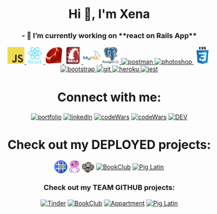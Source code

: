 <h1 align="center">Hi 👋, I'm Xena</h1>

<h3 align="center">- 🔭 I’m currently working on **react on Rails App**</h3>


<!-- <h3 align="center">Languages and Tools:</h3>
<p align="center"> 
  <a href="https://www.linux.org/" target="_blank" rel="noreferrer"><img src="https://raw.githubusercontent.com/devicons/devicon/master/icons/linux/linux-original.svg" alt="linux" width="40" height="40"/> </a> 
  <a href="https://nodejs.org" target="_blank" rel="noreferrer"> <img src="https://raw.githubusercontent.com/devicons/devicon/master/icons/nodejs/nodejs-original-wordmark.svg" alt="nodejs" width="40" height="40"/> </a> 
</p>-->
<!--<h3 align="center">Can Create a FullStack app:</h3>-->
<p align="center"> 
  <a href="https://developer.mozilla.org/en-US/docs/Web/JavaScript" target="_blank" rel="noreferrer"> <img src="https://raw.githubusercontent.com/devicons/devicon/master/icons/javascript/javascript-original.svg" alt="javascript" width="40" height="40"/> </a> 
  <a href="https://reactjs.org/" target="_blank" rel="noreferrer"> <img src="https://raw.githubusercontent.com/devicons/devicon/master/icons/react/react-original-wordmark.svg" alt="react" width="40" height="40"/> </a> 
  <a href="https://www.ruby-lang.org/en/" target="_blank" rel="noreferrer"><img src="https://raw.githubusercontent.com/devicons/devicon/master/icons/ruby/ruby-original.svg" alt="ruby" width="40" height="40"/> </a> 
  <a href="https://rubyonrails.org" target="_blank" rel="noreferrer"> <img src="https://raw.githubusercontent.com/devicons/devicon/master/icons/rails/rails-original-wordmark.svg" alt="rails" width="40" height="40"/> </a> 
<!-- </p> -->
<!-- <h3 align="center">With db:</h3> -->
<!-- <p align="center"> -->
  <a href="https://www.mysql.com/" target="_blank" rel="noreferrer"><img src="https://raw.githubusercontent.com/devicons/devicon/master/icons/mysql/mysql-original-wordmark.svg" alt="mysql" width="40" height="40"/> </a> 
  <a href="https://www.postgresql.org" target="_blank" rel="noreferrer"> <img src="https://raw.githubusercontent.com/devicons/devicon/master/icons/postgresql/postgresql-original-wordmark.svg" alt="postgresql" width="40" height="40"/> </a> 
  <a href="https://postman.com" target="_blank" rel="noreferrer"><img src="https://www.vectorlogo.zone/logos/getpostman/getpostman-icon.svg" alt="postman" width="40" height="40"/> </a> 
<!-- </p> -->
<!-- <h3 align="center">Can make it look Pretty:</h3> -->
<!-- <p align="center"> -->
  <a href="https://www.photoshop.com/en" target="_blank" rel="noreferrer"><img src="https://www.adobe.com/content/dam/cc/icons/photoshop.svg" alt="photoshop" width="40" height="40"/> </a> 
  <a href="https://www.w3schools.com/css/" target="_blank" rel="noreferrer"> <img src="https://raw.githubusercontent.com/devicons/devicon/master/icons/css3/css3-original-wordmark.svg" alt="css3" width="40" height="40"/> </a> 
  <a href="https://getbootstrap.com" target="_blank" rel="noreferrer"><img src="https://getbootstrap.com/docs/5.3/assets/brand/bootstrap-logo-shadow.png" alt="bootstrap" width="40" height="40"/> </a> 
<!-- </p> -->
<!-- <h3 align="center">Can Deploy it, tested, out into the Wild:</h3> -->
<!-- <p align="center"> -->
  <a href="https://git-scm.com/" target="_blank" rel="noreferrer"> <img src="https://www.vectorlogo.zone/logos/git-scm/git-scm-icon.svg" alt="git" width="40" height="40"/> </a> 
  <a href="https://heroku.com" target="_blank" rel="noreferrer"> <img src="https://www.vectorlogo.zone/logos/heroku/heroku-icon.svg" alt="heroku" width="40" height="40"/> </a> 
  <a href="https://jestjs.io" target="_blank" rel="noreferrer"><img src="https://www.vectorlogo.zone/logos/jestjsio/jestjsio-icon.svg" alt="jest" width="40" height="40"/> </a> 
</p>

<!-- -->
<!--<h3 align="center">- 🌱 I’m currently learning ** Ruby**</h3>-->

<h1 align="center">Connect with me:</h1>

<p align="center">
  <a href="https://portfolio2020-five.vercel.app/" target="blank">
    <img align="center" src="https://github.com/LearnProjects89/portfolio2020/blob/main/assets/img/favicon.png?raw=true" alt="portfolio" height="30" width="40" /></a>
  <a href="https://linkedin.com/in/sxena" target="blank">
    <img align="center" src="https://raw.githubusercontent.com/rahuldkjain/github-profile-readme-generator/master/src/images/icons/Social/linked-in-alt.svg" alt="linkedIn" height="30" width="40" /></a>
  <a href="https://www.codewars.com/users/XeNa888" target="blank">
    <img align="center" src="https://docs.codewars.com/logo.svg" alt="codeWars" height="30" width="40" /></a>
  <a href="https://leetcode.com/XenaSit/" target="blank">
    <img align="center" src="https://assets.leetcode.com/users/leetcode/avatar_1568224780.png" alt="codeWars" height="30" width="40" /></a>
  <a href="https://dev.to/xenasit" target="blank">
    <img align="center" src="https://raw.githubusercontent.com/rahuldkjain/github-profile-readme-generator/master/src/images/icons/Social/devto.svg" alt="DEV" height="30" width="40" /></a>
<!--   <a href="https://codepen.io/XenaSit" target="blank">
    <img align="center" src="https://raw.githubusercontent.com/rahuldkjain/github-profile-readme-generator/master/src/images/icons/Social/codesandbox.svg" alt="xenasit" height="30" width="40" /></a> -->
</p>
<!-- <p align="center">
  <a href="https://www.codewars.com/users/XeNa888/badges/large" target="blank">
  <img align="center" src="https://www.codewars.com/users/XeNa888/badges/large" alt="xenasit"  /></a></p> -->

<h1 align="center">Check out my DEPLOYED projects:</h1>

<p align="center">
  <a href="https://tic-tac-toe-five-virid.vercel.app/" target="blank">
    <img align="center" src="https://github.com/LearnProjects89/tic-tac-toe/blob/main/public/tic-tac-toe.png" alt="TIC-TAC-TOE" height="30"  /></a>
  
  <a href="https://jelly-hunt.vercel.app/" target="blank">
    <img align="center" src="https://github.com/LearnProjects89/jelly-hunt/blob/main/public/jelly.png" alt="Jelly-Hunt" height="30" /></a>
  
  <a href="https://color-box.vercel.app/" target="blank">
    <img align="center" src="https://github.com/LearnProjects89/color-box/blob/main/src/assets/backgroundImage.png" alt="Color-Box" height="30" /></a>
  
  <a href=" https://bookclub-frontend.onrender.com/" target="blank">
      <img align="center" src="https://github.com/LearnProjects89/Book-Club/blob/main/bookclub-frontend/src/assets/logo.png" alt="BookClub" height="30" /></a>
  
  <a href="https://pig-latin-psi.vercel.app/" target="blank">
      <img align="center" src="https://github.com/LearnProjects89/pig-latin/blob/main/src/assets/logo.png" alt="Pig Latin" height="30" /></a>
 
</p>

<h3 align="center">Check out my TEAM GITHUB projects:</h3>

<p align="center">
<!--   <a href="https://github.com/LearnProjects89/tic-tac-toe" target="blank">
    <img align="center" src="https://github.com/LearnProjects89/tic-tac-toe/blob/main/public/tic-tac-toe.png" alt="sxena" height="30"  /></a>
  <a href="https://github.com/LearnProjects89/jelly-hunt" target="blank">
    <img align="center" src="https://github.com/LearnProjects89/jelly-hunt/blob/main/public/jelly.png" alt="sxena" height="30" /></a> -->
  
  <!-- <a href="https://github.com/LearnProjects89/color-box" target="blank">
    <img align="center" src="https://github.com/LearnProjects89/color-box/blob/main/src/assets/backgroundImage.png" alt="xenasit" height="30" /></a> -->
  
  <a href="https://github.com/LearnProjects89/mix-and-match" target="blank">
    <img align="center" src="https://github.com/LearnProjects89/mix-and-match/blob/main/frontend%20district%2012/src/assets/gitlogo.png" alt="Tinder" height="30"  /></a>
  <a href="https://github.com/LearnProjects89/Book-Club/tree/main" target="blank">
      <img align="center" src="https://github.com/LearnProjects89/Book-Club/blob/main/bookclub-frontend/src/assets/logo.png" alt="BookClub" height="30" /></a>
  <a href="https://github.com/LearnProjects89/apartment-app" target="blank">
      <img align="center" src="https://github.com/LearnProjects89/apartment-app/blob/main/frontend-apt-app/src/assets/home.png" alt="Appartment" height="30" /></a>
  <a href="https://github.com/LearnProjects89/pig-latin" target="blank">
      <img align="center" src="https://github.com/LearnProjects89/pig-latin/blob/main/src/assets/logo.png" alt="Pig Latin" height="30" /></a>
  
</p>

<!--<p align="center"><img src="https://github-readme-streak-stats.herokuapp.com/?user=xenasit&" alt="xenasit stats" /></p>-->

<!-- <p align="center"><img src="https://github-readme-streak-stats.herokuapp.com?user=xenasit&background=A50A26" alt="GitHub Streak" /></a></p>-->

<!-- LETTER GRADE FOR THE GITHUB -->
<!-- <p align="center">&nbsp;<img align="center" src="https://github-readme-stats.vercel.app/api?username=xenasit&show_icons=true&locale=en" alt="xenasit" /></p>-->
<!-- <p align="center"><img src="https://github-readme-stats.vercel.app/api?username=xenasit&" alt="xenasit stats" /></p> -->
<!-- <p align="center"><img src="https://github-readme-stats.vercel.app/api/top-langs/?username=xenasit&" alt="Top Languages" /></p>
<a href="https://app.daily.dev/s_xena">
    <img src="https://api.daily.dev/devcards/a8edd2293681428c9128ff78d6a3830c.png?r=7bb" width="400" alt="Xena's Dev Card"/></a> -->
</p>


<!-- <h3 align="center"></h3>

<p align="left"> <img src="https://komarev.com/ghpvc/?username=xenasit&label=Profile%20views&color=0e75b6&style=flat" alt="xenasit" /> </p>
<p><img align="left" src="https://github-readme-stats.vercel.app/api/top-langs?username=xenasit&show_icons=true&locale=en&layout=compact" alt="xenasit" /></p>
<p align="left"> <a href="https://github.com/ryo-ma/github-profile-trophy"><img src="https://github-profile-trophy.vercel.app/?username=xenasit" alt="xenasit" /></a> </p>

-->


<!-- 
VACATION #1
do this one 08/02/24
do this two
do this three
do this four
do this five
do this six
do ths seven
do this eight
do this nine (already home) 08/10/24 


-->
